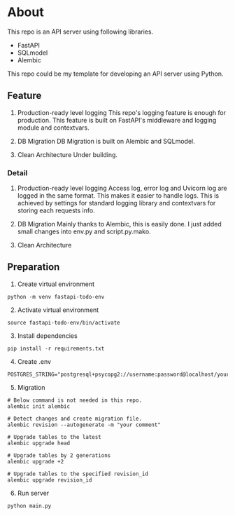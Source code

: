 # About

This repo is an API server using following libraries.

- FastAPI
- SQLmodel
- Alembic

This repo could be my template for developing an API server using Python.

## Feature

1. Production-ready level logging
   This repo's logging feature is enough for production. This feature is built on FastAPI's middleware and logging module and contextvars.

2. DB Migration
   DB Migration is built on Alembic and SQLmodel.

3. Clean Architecture
   Under building.

### Detail

1. Production-ready level logging
   Access log, error log and Uvicorn log are logged in the same format. This makes it easier to handle logs.
   This is achieved by settings for standard logging library and contextvars for storing each requests info.

2. DB Migration
   Mainly thanks to Alembic, this is easily done. I just added small changes into env.py and script.py.mako.

3. Clean Architecture

## Preparation

1. Create virtual environment

```
python -m venv fastapi-todo-env
```

2. Activate virtual environment

```
source fastapi-todo-env/bin/activate
```

3. Install dependencies

```
pip install -r requirements.txt
```

4. Create .env

```
POSTGRES_STRING="postgresql+psycopg2://username:password@localhost/your_db_name"
```

5. Migration

```
# Below command is not needed in this repo.
alembic init alembic

# Detect changes and create migration file.
alembic revision --autogenerate -m "your comment"

# Upgrade tables to the latest
alembic upgrade head

# Upgrade tables by 2 generations
alembic upgrade +2

# Upgrade tables to the specified revision_id
alembic upgrade revision_id
```

6. Run server

```
python main.py
```
